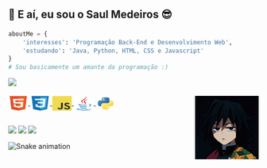 ## 👋 E aí, eu sou o Saul Medeiros 😎
<!--
- 👀 Eu me interesso bastante por linguagem de programação e linguagem de desenvolvimento web
- 🌱 Atualmente estudo Java, Programação Orientada a Objetos, Phyton, HTML/CSS e Javascript.
-->
```py
aboutMe = {
    'interesses': 'Programação Back-End e Desenvolvimento Web',
    'estudando': 'Java, Python, HTML, CSS e Javascript'
}
# Sou basicamente um amante da programação :)
```

<div>
  <a href="https://github.com/Saul-Medeiros">
  <img height="180em" src="https://github-readme-stats.vercel.app/api/top-langs/?username=Saul-Medeiros&layout=compact&langs_count=6&theme=dark"/>
</div>

<div style="display: inline_block"><br>
  <img align="center" alt="HTML5" height="30" width="40" src="https://raw.githubusercontent.com/devicons/devicon/master/icons/html5/html5-original.svg">
  <img align="center" alt="CSS" height="30" width="40" src="https://raw.githubusercontent.com/devicons/devicon/master/icons/css3/css3-original.svg">
  <img align="center" alt="Js" height="30" width="40" src="https://raw.githubusercontent.com/devicons/devicon/master/icons/javascript/javascript-original.svg">
  <img align="center" alt="Java" height="30" width="40" src="https://raw.githubusercontent.com/devicons/devicon/master/icons/java/java-original.svg">
  <img align="center" alt="Python" height="30" width="40" src="https://raw.githubusercontent.com/devicons/devicon/master/icons/python/python-original.svg">
  <img align="right" alt="Tomioka" height='128px' weidth'128px' target="_blank" src="https://github.com/Saul-Medeiros/Saul-Medeiros/blob/main/Bad%20Joke%20Tomioka%20GIF%20-%20Bad%20Joke%20Tomioka%20Silence%20-%20Discover%20%26%20Share%20GIFs.gif">
</div>

##

<div>
  <a href="https://instagram.com/saul.mdrs_" target="_blank"><img src="https://img.shields.io/badge/-Instagram-%23E4405F?style=for-the-badge&logo=instagram&logoColor=white" target="_blank"></a>
  <a href = "mailto:saulmedeiros2017@gmail.com"><img src="https://img.shields.io/badge/-Gmail-%23333?style=for-the-badge&logo=gmail&logoColor=white" target="_blank"></a>
  <a href="https://www.linkedin.com/in/saul-medeiros-99a990187" target="_blank"><img src="https://img.shields.io/badge/-LinkedIn-%230077B5?style=for-the-badge&logo=linkedin&logoColor=white" target="_blank"></a>

 
  ![Snake animation](https://github.com/Saul-Medeiros/Saul-Medeiros/blob/output/github-contribution-grid-snake.svg)

</div>
